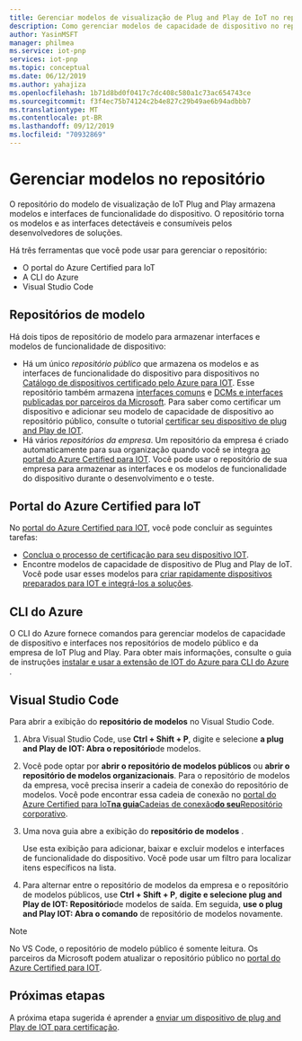 ```yaml
---
title: Gerenciar modelos de visualização de Plug and Play de IoT no repositório | Microsoft Docs '
description: Como gerenciar modelos de capacidade de dispositivo no repositório usando o portal do Azure Certified para IoT, o CLI do Azure e o Visual Studio Code.
author: YasinMSFT
manager: philmea
ms.service: iot-pnp
services: iot-pnp
ms.topic: conceptual
ms.date: 06/12/2019
ms.author: yahajiza
ms.openlocfilehash: 1b71d8bd0f0417c7dc408c580a1c73ac654743ce
ms.sourcegitcommit: f3f4ec75b74124c2b4e827c29b49ae6b94adbbb7
ms.translationtype: MT
ms.contentlocale: pt-BR
ms.lasthandoff: 09/12/2019
ms.locfileid: "70932869"
---
```

# <a name="manage-models-in-the-repository"></a>Gerenciar modelos no repositório

O repositório do modelo de visualização de IoT Plug and Play armazena modelos e interfaces de funcionalidade do dispositivo. O repositório torna os modelos e as interfaces detectáveis e consumíveis pelos desenvolvedores de soluções.

Há três ferramentas que você pode usar para gerenciar o repositório:

- O portal do Azure Certified para IoT
- A CLI do Azure
- Visual Studio Code

## <a name="model-repositories"></a>Repositórios de modelo

Há dois tipos de repositório de modelo para armazenar interfaces e modelos de funcionalidade de dispositivo:

- Há um único _repositório público_ que armazena os modelos e as interfaces de funcionalidade do dispositivo para dispositivos no [Catálogo de dispositivos certificado pelo Azure para IOT](https://aka.ms/iotdevcat). Esse repositório também armazena [interfaces comuns](./concepts-common-interfaces.md) e [DCMs e interfaces publicadas por parceiros da Microsoft](./howto-onboard-portal.md). Para saber como certificar um dispositivo e adicionar seu modelo de capacidade de dispositivo ao repositório público, consulte o tutorial [certificar seu dispositivo de plug and Play de IOT](./tutorial-certification-test.md).
- Há vários _repositórios da empresa_. Um repositório da empresa é criado automaticamente para sua organização quando você se integra [ao portal do Azure Certified para IOT](./howto-onboard-portal.md). Você pode usar o repositório de sua empresa para armazenar as interfaces e os modelos de funcionalidade do dispositivo durante o desenvolvimento e o teste.

## <a name="azure-certified-for-iot-portal"></a>Portal do Azure Certified para IoT

No [portal do Azure Certified para IOT](https://preview.catalog.azureiotsolutions.com), você pode concluir as seguintes tarefas:

- [Conclua o processo de certificação para seu dispositivo IOT](./tutorial-certification-test.md).
- Encontre modelos de capacidade de dispositivo de Plug and Play de IoT. Você pode usar esses modelos para [criar rapidamente dispositivos preparados para IOT e integrá-los a soluções](./quickstart-connect-pnp-device-solution.md).

## <a name="azure-cli"></a>CLI do Azure

O CLI do Azure fornece comandos para gerenciar modelos de capacidade de dispositivo e interfaces nos repositórios de modelo público e da empresa de IoT Plug and Play. Para obter mais informações, consulte o guia de instruções [instalar e usar a extensão de IOT do Azure para CLI do Azure](./howto-install-pnp-cli.md) .

## <a name="visual-studio-code"></a>Visual Studio Code

Para abrir a exibição do **repositório de modelos** no Visual Studio Code.

1. Abra Visual Studio Code, use **Ctrl + Shift + P**, digite e selecione **a plug and Play de IOT: Abra o repositório**de modelos.

1. Você pode optar por **abrir o repositório de modelos públicos** ou **abrir o repositório de modelos organizacionais**. Para o repositório de modelos da empresa, você precisa inserir a cadeia de conexão do repositório de modelos. Você pode encontrar essa cadeia de conexão no [portal do Azure Certified para IoT**na guia**Cadeias de conexão**do seu**Repositório corporativo](https://preview.catalog.azureiotsolutions.com).

1. Uma nova guia abre a exibição do **repositório de modelos** .

    Use esta exibição para adicionar, baixar e excluir modelos e interfaces de funcionalidade do dispositivo. Você pode usar um filtro para localizar itens específicos na lista.

1. Para alternar entre o repositório de modelos da empresa e o repositório de modelos públicos, use **Ctrl + Shift + P**, **digite e selecione plug and Play de IOT: Repositório**de modelos de saída. Em seguida, **use o plug and Play IOT: Abra o comando** de repositório de modelos novamente.

> [!NOTE]
> No VS Code, o repositório de modelo público é somente leitura. Os parceiros da Microsoft podem atualizar o repositório público no [portal do Azure Certified para IOT](https://preview.catalog.azureiotsolutions.com).

## <a name="next-steps"></a>Próximas etapas

A próxima etapa sugerida é aprender a [enviar um dispositivo de plug and Play de IOT para certificação](tutorial-certification-test.md).

